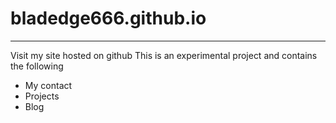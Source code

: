 # bladedge666.github.io
---
Visit my site hosted on github
This is an experimental project and contains the following
* My contact
* Projects
* Blog